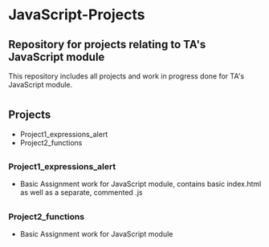 # JavaScript-Projects

<h2>Repository for projects relating to TA's JavaScript module</h2>

This repository includes all projects and work in progress done for TA's JavaScript module.

<h1 align="center"><project-name></h1>

<p align="center"><project-description></p>

## Projects

- Project1_expressions_alert
- Project2_functions


##  <h3>Project1_expressions_alert</h3>
  - Basic Assignment work for JavaScript module, contains basic index.html as well as a separate, commented .js
  
##  <h3>Project2_functions</h3>
  - Basic Assignment work for JavaScript module
